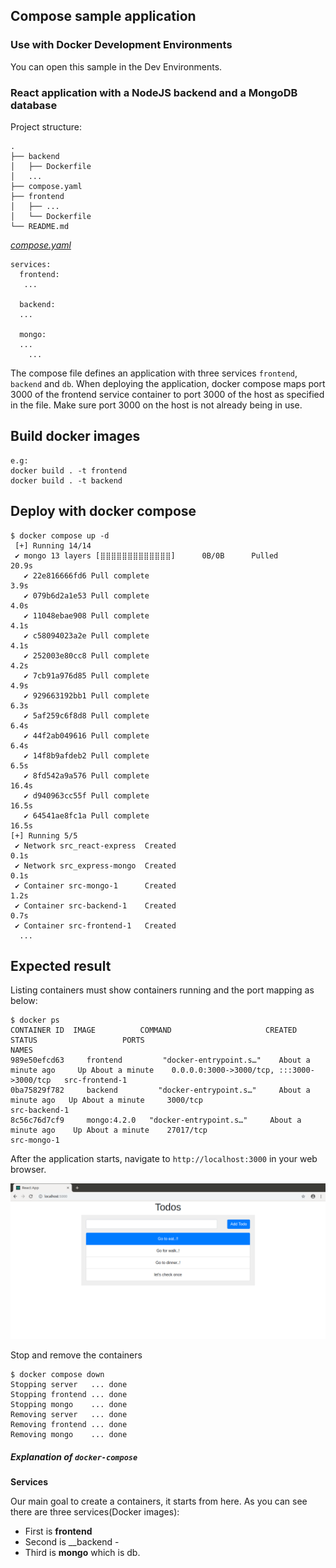 ## Compose sample application

### Use with Docker Development Environments

You can open this sample in the Dev Environments.

### React application with a NodeJS backend and a MongoDB database

Project structure:
```
.
├── backend
│   ├── Dockerfile
│   ...
├── compose.yaml
├── frontend
│   ├── ...
│   └── Dockerfile
└── README.md
```

[_compose.yaml_](compose.yaml)
```
services:
  frontend:
   ... 

  backend:
  ...

  mongo:
  ...
    ...
```
The compose file defines an application with three services `frontend`, `backend` and `db`.
When deploying the application, docker compose maps port 3000 of the frontend service container to port 3000 of the host as specified in the file.
Make sure port 3000 on the host is not already being in use.

## Build docker images
```
e.g:
docker build . -t frontend
docker build . -t backend
```


## Deploy with docker compose

```
$ docker compose up -d
 [+] Running 14/14
 ✔ mongo 13 layers [⣿⣿⣿⣿⣿⣿⣿⣿⣿⣿⣿⣿⣿]      0B/0B      Pulled                                      20.9s 
   ✔ 22e816666fd6 Pull complete                                                                                   3.9s 
   ✔ 079b6d2a1e53 Pull complete                                                                                   4.0s 
   ✔ 11048ebae908 Pull complete                                                                                   4.1s 
   ✔ c58094023a2e Pull complete                                                                                   4.1s 
   ✔ 252003e80cc8 Pull complete                                                                                   4.2s 
   ✔ 7cb91a976d85 Pull complete                                                                                   4.9s 
   ✔ 929663192bb1 Pull complete                                                                                   6.3s 
   ✔ 5af259c6f8d8 Pull complete                                                                                    6.4s 
   ✔ 44f2ab049616 Pull complete                                                                                   6.4s 
   ✔ 14f8b9afdeb2 Pull complete                                                                                    6.5s 
   ✔ 8fd542a9a576 Pull complete                                                                                  16.4s 
   ✔ d940963cc55f Pull complete                                                                                  16.5s 
   ✔ 64541ae8fc1a Pull complete                                                                                  16.5s 
[+] Running 5/5
 ✔ Network src_react-express  Created                                                                             0.1s 
 ✔ Network src_express-mongo  Created                                                                              0.1s 
 ✔ Container src-mongo-1      Created                                                                             1.2s 
 ✔ Container src-backend-1    Created                                                                              0.7s 
 ✔ Container src-frontend-1   Created  
  ...

```

## Expected result

Listing containers must show containers running and the port mapping as below:
```
$ docker ps
CONTAINER ID  IMAGE          COMMAND                     CREATED                 STATUS                   PORTS                                                    NAMES
989e50efcd63     frontend         "docker-entrypoint.s…"    About a minute ago     Up About a minute    0.0.0.0:3000->3000/tcp, :::3000->3000/tcp   src-frontend-1
0ba75829f782     backend         "docker-entrypoint.s…"     About a minute ago   Up About a minute     3000/tcp                                                   src-backend-1
8c56c76d7cf9     mongo:4.2.0   "docker-entrypoint.s…"     About a minute ago    Up About a minute    27017/tcp                                                  src-mongo-1
```

After the application starts, navigate to `http://localhost:3000` in your web browser.

![page](./output.png)

Stop and remove the containers
```
$ docker compose down
Stopping server   ... done
Stopping frontend ... done
Stopping mongo    ... done
Removing server   ... done
Removing frontend ... done
Removing mongo    ... done
```

##### Explanation of `docker-compose`
__Services__

Our main goal to create a containers, it starts from here. As you can see there are three services(Docker images): 
- First is __frontend__ 
- Second is __backend -
- Third is __mongo__ which is db.